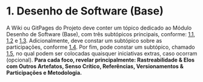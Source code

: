 # 1. Desenho de Software (Base)

A Wiki ou GitPages do Projeto deve conter um tópico dedicado ao Módulo Desenho de Software (Base), com três subtópicos principais, conforme: [1.1](./docs/Base/1.1.DesignSprint.md), [1.2](./docs/Base/1.2.ArtefatoGeneralista.md) e [1.3](/docs/Base/1.3.ModelagemBPMN.md). Adicionalmente, deve constar um subtópico sobre as participações, conforme [1.4](./docs/Base/1.4.ParticipacoesBase.md). Por fim, pode constar um subtópico, chamado [1.5](./docs/Base/1.5.IniciativasExtras.md), no qual podem ser colocadas quaisquer iniciativas extras, caso ocorram (opcional). **Para cada foco, revelar principalmente: Rastreabilidade & Elos com Outros Artefatos, Senso Crítico, Referências, Versionamentos & Participações e Metodologia.**
